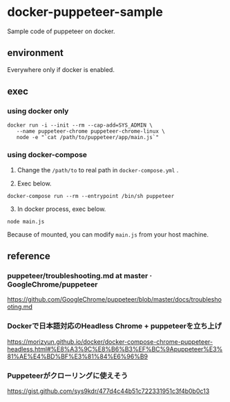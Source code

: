 # docker-puppeteer-sample
Sample code of puppeteer on docker.

## environment
Everywhere only if docker is enabled.

## exec
### using docker only
```
docker run -i --init --rm --cap-add=SYS_ADMIN \
   --name puppeteer-chrome puppeteer-chrome-linux \
   node -e "`cat /path/to/puppeteer/app/main.js`"
```

### using docker-compose
1. Change the `/path/to` to real path in `docker-compose.yml` .

2. Exec below.
```
docker-compose run --rm --entrypoint /bin/sh puppeteer
```

3. In docker process, exec below.
```
node main.js
```

Because of mounted, you can modify `main.js` from your host machine.

## reference
### puppeteer/troubleshooting.md at master · GoogleChrome/puppeteer
https://github.com/GoogleChrome/puppeteer/blob/master/docs/troubleshooting.md

### Dockerで日本語対応のHeadless Chrome + puppeteerを立ち上げ
https://morizyun.github.io/docker/docker-compose-chrome-puppeteer-headless.html#%E8%A3%9C%E8%B6%B3%EF%BC%9Apuppeteer%E3%81%AE%E4%BD%BF%E3%81%84%E6%96%B9

### Puppeteerがクローリングに使えそう
https://gist.github.com/sys9kdr/477d4c44b51c722331951c3f4b0b0c13
